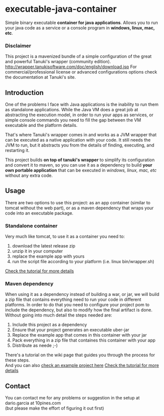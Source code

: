 # executable-java-container

Simple binary executable **container for java applications**. Allows you to run your java code as a service or a console program
in **windows, linux, mac, etc**.


### Disclaimer
This project is a mavenized bundle of a simple configuration of the great and powerful Tanuki's wrapper (community edition).
http://wrapper.tanukisoftware.com/doc/english/download.jsp
For commercial/professional license or advanced configurations options check the documentation at Tanuki's site.

## Introduction
One of the problems I face with Java applications is the inability to run them as standalone applications.
While the Java VM does a great job at abstracting the execution model, in order to run your apps as services,
or simple console commands you need to fill the gap between the VM executable and the platform details.  

That's where Tanuki's wrapper comes in and works as a JVM wrapper that can be executed as a native application with your code.
It still needs the JVM to run, but it abstracts you from the details of finding, executing, and restarting it.

This project builds **on top of tanuki's wrapper** to simplify its configuration and convert it to maven, so
you can use it as a dependency to build **your own portable application** that can be executed in *windows,
linux, mac, etc* without any extra code.

## Usage
There are two options to use this project: as an app container (similar to tomcat without the web part), or as a maven dependency
that wraps your code into an executable package.

### Standalone container
Very much like tomcat, to use it as a container you need to:  

1. download the latest release zip
2. unzip it in your computer
3. replace the example app with yours
4. run the script file according to your platform (i.e. linux bin/wrapper.sh)

[Check the tutorial for more details](https://github.com/kfgodel/executable-java-container/wiki/Using-executable-java-container-as-a-standalone-container)
  
  
### Maven dependency
When using it as a dependency instead of building a war, or jar, we will build a zip file that contains everything need to run your code in different platforms.
In order to do that you need to configure your project pom to include the dependency, but also to modify how the final artifact is done.  
Without going into much detail the steps needed are:  

1. Include this project as a dependency
2. Ensure that your project generates an executable uber-jar
3. Replace the example app that comes in this container with your jar
4. Pack everything in a zip file that containes this container with your app
5. Distribute as neede ;-)

There's a tutorial on the wiki page that guides you through the process for these steps.  
And you can also [check an example project here](https://github.com/kfgodel/executable-java)
[Check the tutorial for more details](https://github.com/kfgodel/executable-java-container/wiki/Using-executable-java-container-as-a-maven-dependency)


## Contact
You can contact me for any problems or suggestion in the setup at dario.garcia at 10pines.com  
(but please make the effort of figuring it out first) 

